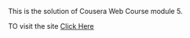 This is the solution of Cousera Web Course module 5.

TO visit the site [Click Here]("https://rahul-yadav20.github.io/module5-solution/")
